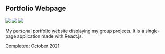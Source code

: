 <h2>Portfolio Webpage</h2>

<img src="https://img.shields.io/badge/Sass-333333?style=flat&logo=sass&logoColor=CC6699"  />  <img src="https://img.shields.io/badge/-React-333333?style=flat&logo=react"  />  <img src="https://img.shields.io/badge/-npm-333333?style=flat&logo=npm"  />

My personal portfolio website displaying my group projects. It is a single-page application made with React.js.

Completed: October 2021 
